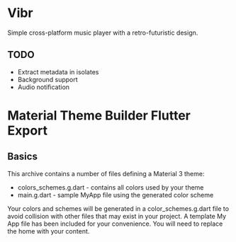 # Vibr

Simple cross-platform music player with a retro-futuristic design.

## TODO

- Extract metadata in isolates
- Background support
- Audio notification

# Material Theme Builder Flutter Export

## Basics

This archive contains a number of files defining a Material 3 theme:

 * colors_schemes.g.dart        - contains all colors used by your theme
 * main.g.dart                  - sample MyApp file using the generated color scheme

Your colors and schemes will be generated in a color_schemes.g.dart file to avoid collision
with other files that may exist in your project. A template My App file has been included for 
your convenience. You will need to replace the home with your content.



